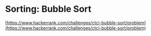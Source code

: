 # Sorting: Bubble Sort

[https://www.hackerrank.com/challenges/ctci-bubble-sort/problem](https://www.hackerrank.com/challenges/ctci-bubble-sort/problem)
